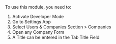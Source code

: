 To use this module, you need to:

1. Activate Developer Mode
2. Go to Settings App
3. Select Users & Companies Section > Companies
4. Open any Company Form
5. A Title can be entered in the Tab Title Field
